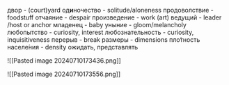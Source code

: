 двор - (court)yard
од**и**ночество - solitude/aloneness
продоволствие - foodstuff
отчаяние - despair
произведение - work (art)
ведущий - leader /host or anchor
младенец - baby
уныние - gloom/melancholy
любопытство - curiosity, interest
любознательность - curiosity, inquisitiveness
перерыв - break
размеры - dimensions
пло́тность населе́ния - density
ожидать, представлять

![[Pasted image 20240710173436.png]]

![[Pasted image 20240710173556.png]]